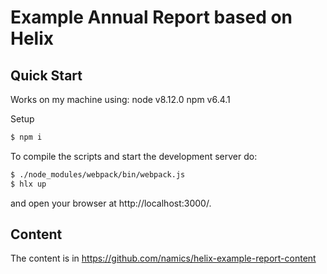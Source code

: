 Example Annual Report based on Helix
===

Quick Start
---

Works on my machine using:
node v8.12.0
npm v6.4.1

Setup 
```bash
$ npm i
```

To compile the scripts and start the development server do:

```bash
$ ./node_modules/webpack/bin/webpack.js
$ hlx up
```

and open your browser at http://localhost:3000/.

Content
---

The content is in https://github.com/namics/helix-example-report-content

